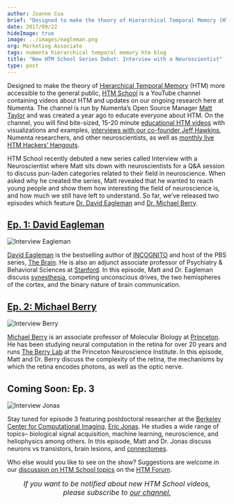```yaml
---
author: Joanne Cua
brief: "Designed to make the theory of Hierarchical Temporal Memory (HTM) more accessible to the general public, HTM School is a YouTube channel containing videos about HTM and updates on our ongoing research here at Numenta. The channel is run by Numenta’s Open Source Manager Matt Taylor and was created a year ago to educate everyone about HTM. On the channel, you will find bite-sized, 15-20 minute educational HTM videos with visualizations and examples, "
date: 2017/09/22
hideImage: true
image: ../images/eagleman.png
org: Marketing Associate
tags: numenta hierarchical temporal memory htm blog
title: "New HTM School Series Debut: Interview with a Neuroscientist"
type: post
---
```


Designed to make the theory of [Hierarchical Temporal Memory](https://en.wikipedia.org/wiki/Hierarchical_temporal_memory) (HTM) more accessible to the general public, [HTM School](http://youtube.com/OfficialNumenta) is a YouTube channel containing videos about HTM and updates on our ongoing research here at Numenta. The channel is run by Numenta’s Open Source Manager [Matt Taylor](https://discourse.numenta.org/users/rhyolight/activity) and was created a year ago to educate everyone about HTM. On the channel, you will find bite-sized, 15-20 minute [educational HTM videos](https://www.youtube.com/playlist?list=PL3yXMgtrZmDqhsFQzwUC9V8MeeVOQ7eZ9) with visualizations and examples, [interviews with our co-founder Jeff Hawkins](https://www.youtube.com/playlist?list=PL3yXMgtrZmDrlePl0jUIZWKwQwUgOfxA-), Numenta researchers, and other neuroscientists, as well as [monthly live HTM Hackers’ Hangouts](https://www.youtube.com/playlist?list=PL3yXMgtrZmDogxgQa_dKsuWj-0Wi_UZlJ).

HTM School recently debuted a new series called Interview with a Neuroscientist where Matt sits down with neuroscientists for a Q&A session to discuss pun-laden categories related to their field in neuroscience. When asked why he created the series, Matt revealed that he wanted to reach young people and show them how interesting the field of neuroscience is, and how much we still have left to understand. So far, we’ve released two episodes which feature [Dr. David Eagleman](https://www.youtube.com/watch?v=IFk436BlPhE&t=1s) and [Dr. Michael Berry](https://www.youtube.com/watch?v=Hf8fqP4xwBk&feature=youtu.be).

## [Ep. 1: David Eagleman](https://www.youtube.com/watch?v=IFk436BlPhE&t=1s)
![Interview Eagleman](../images/eagleman.png)

[David Eagleman](https://en.wikipedia.org/wiki/David_Eagleman) is the bestselling author of [INCOGNITO](http://www.eagleman.com/incognito) and host of the PBS series, [The Brain](http://www.pbs.org/the-brain-with-david-eagleman/home/). He is also an adjunct associate professor of Psychiatry & Behavioral Sciences at [Stanford](https://people.stanford.edu/deagle/). In this episode, Matt and Dr. Eagleman discuss [synesthesia](http://eaglemanlab.net/synesthesia), competing unconscious drives, the two hemispheres of the cortex, and the binary nature of brain communication.

## [Ep. 2: Michael Berry](https://www.youtube.com/watch?v=Hf8fqP4xwBk&feature=youtu.be)
![Interview Berry](../images/berry.png)

[Michael Berry](https://www.researchgate.net/profile/Michael_Berry_Ii) is an associate professor of Molecular Biology at [Princeton](https://pni.princeton.edu/faculty/michael-berry). He has been studying neural computation in the retina for over 20 years and runs [The Berry Lab](https://scholar.princeton.edu/berrylab/home) at the Princeton Neuroscience Institute. In this episode, Matt and Dr. Berry discuss the complexity of the retina, the mechanisms by which the retina encodes photons, as well as the optic nerve.

## Coming Soon: Ep. 3
![Interview Jonas](../images/jonas.png)

Stay tuned for episode 3 featuring postdoctoral researcher at the [Berkeley Center for Computational Imaging](https://amplab.cs.berkeley.edu/author/jonas/), [Eric Jonas](http://ericjonas.com/). He studies a wide range of topics– biological signal acquisition, machine learning, neuroscience, and heliophysics among others. In this episode, Matt and Dr. Jonas discuss neurons vs transistors, brain lesions, and [connectomes](http://ericjonas.com/pages/connectomics.html).

Who else would you like to see on the show? Suggestions are welcome in our [discussion on HTM School topics](https://discourse.numenta.org/c/other-topics/youtube) on the [HTM Forum](http://discourse.numenta.com/).

<font size="3"><i><center>If you want to be notified about new HTM School videos, <br>please subscribe to <a href="http://youtube.com/OfficialNumenta">our channel.</center></i></a></font>

